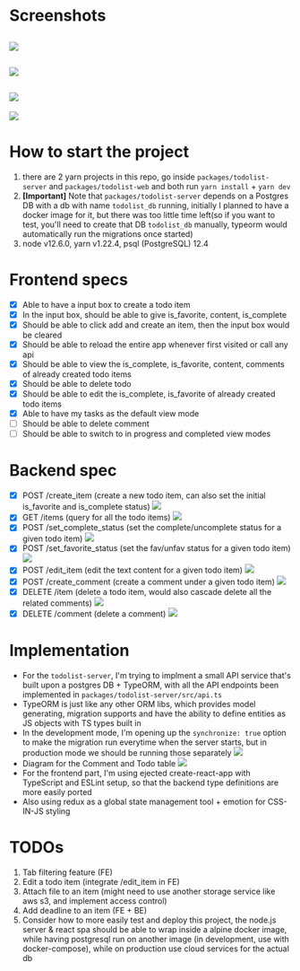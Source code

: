 # Screenshots

## ![](https://i.imgur.com/9Niq80f.png)

## ![](https://i.imgur.com/j8T7hll.png)

## ![](https://i.imgur.com/GFA0mTq.png)

![](https://i.imgur.com/cwvIEgx.png)

# How to start the project

1. there are 2 yarn projects in this repo, go inside `packages/todolist-server` and `packages/todolist-web` and both run `yarn install` + `yarn dev`
2. **[Important]** Note that `packages/todolist-server` depends on a Postgres DB with a db with name `todolist_db` running, initially I planned to have a docker image for it, but there was too little time left(so if you want to test, you'll need to create that DB `todolist_db` manually, typeorm would automatically run the migrations once started)
3. node v12.6.0, yarn v1.22.4, psql (PostgreSQL) 12.4

# Frontend specs

- [x] Able to have a input box to create a todo item
- [x] In the input box, should be able to give is_favorite, content, is_complete
- [x] Should be able to click add and create an item, then the input box would be cleared
- [x] Should be able to reload the entire app whenever first visited or call any api
- [x] Should be able to view the is_complete, is_favorite, content, comments of already created todo items
- [x] Should be able to delete todo
- [x] Should be able to edit the is_complete, is_favorite of already created todo items
- [x] Able to have my tasks as the default view mode
- [ ] Should be able to delete comment
- [ ] Should be able to switch to in progress and completed view modes

# Backend spec

- [x] POST /create_item (create a new todo item, can also set the initial is_favorite and is_complete status)
      ![](https://i.imgur.com/4mi6YW8.png)
- [x] GET /items (query for all the todo items)
      ![](https://i.imgur.com/gVFlwlp.png)
- [x] POST /set_complete_status (set the complete/uncomplete status for a given todo item)
      ![](https://i.imgur.com/8UUZOFF.png)
- [x] POST /set_favorite_status (set the fav/unfav status for a given todo item)
      ![](https://i.imgur.com/GzhlEjN.png)
- [x] POST /edit_item (edit the text content for a given todo item)
      ![](https://i.imgur.com/vzza37p.png)
- [x] POST /create_comment (create a comment under a given todo item)
      ![](https://i.imgur.com/RpIPa2e.png)
- [x] DELETE /item (delete a todo item, would also cascade delete all the related comments)
      ![](https://i.imgur.com/xaPOY62.png)
- [x] DELETE /comment (delete a comment)
      ![](https://i.imgur.com/r7hV1sT.png)

# Implementation

- For the `todolist-server`, I'm trying to implment a small API service that's built upon a postgres DB + TypeORM, with all the API endpoints been implemented in `packages/todolist-server/src/api.ts`
- TypeORM is just like any other ORM libs, which provides model generating, migration supports and have the ability to define entities as JS objects with TS types built in
- In the development mode, I'm opening up the `synchronize: true` option to make the migration run everytime when the server starts, but in production mode we should be running those separately
  ![](https://i.imgur.com/W8c0TwG.png)
- Diagram for the Comment and Todo table
  ![](https://i.imgur.com/xhDfIEz.png)
- For the frontend part, I'm using ejected create-react-app with TypeScript and ESLint setup, so that the backend type definitions are more easily ported
- Also using redux as a global state management tool + emotion for CSS-IN-JS styling

# TODOs
1. Tab filtering feature (FE)
2. Edit a todo item (integrate /edit_item in FE)
3. Attach file to an item (might need to use another storage service like aws s3, and implement access control)
4. Add deadline to an item (FE + BE)
5. Consider how to more easily test and deploy this project, the node.js server & react spa should be able to wrap inside a alpine docker image, while having postgresql run on another image (in development, use with docker-compose), while on production use cloud services for the actual db
